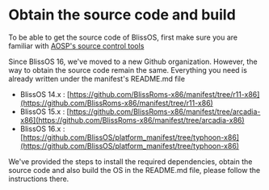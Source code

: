 # Obtain the source code and build

To be able to get the source code of BlissOS, first make sure you are familiar with [AOSP's source control tools](https://source.android.com/docs/setup/download/source-control-tools)

Since BlissOS 16, we've moved to a new Github organization. However, the way to obtain the source code remain the same. Everything you need is already written under the manifest's README.md file

* BlissOS 14.x : [https://github.com/BlissRoms-x86/manifest/tree/r11-x86](https://github.com/BlissRoms-x86/manifest/tree/r11-x86)
* BlissOS 15.x : [https://github.com/BlissRoms-x86/manifest/tree/arcadia-x86](https://github.com/BlissRoms-x86/manifest/tree/arcadia-x86)
* BlissOS 16.x : [https://github.com/BlissOS/platform_manifest/tree/typhoon-x86](https://github.com/BlissOS/platform_manifest/tree/typhoon-x86)

We've provided the steps to install the required dependencies, obtain the source code and also build the OS in the README.md file, please follow the instructions there.
